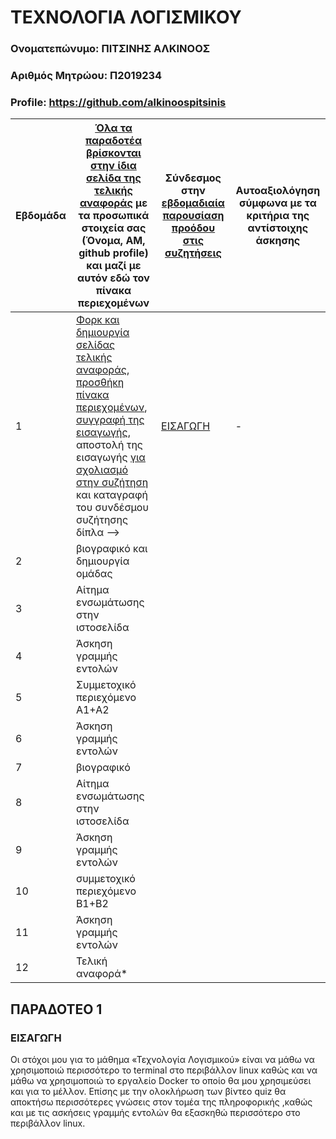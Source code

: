 # ΤΕΧΝΟΛΟΓΙΑ ΛΟΓΙΣΜΙΚΟΥ

### Ονοματεπώνυμο: ΠΙΤΣΙΝΗΣ ΑΛΚΙΝΟΟΣ
### Αριθμός Μητρώου: Π2019234
### Profile: https://github.com/alkinoospitsinis



| Εβδομάδα | [Όλα τα παραδοτέα βρίσκονται στην ίδια σελίδα της τελικής αναφοράς](https://courses-ionio.github.io/help/deliverables/) με τα προσωπικά στοιχεία σας (Όνομα, ΑΜ, github profile) και μαζί με αυτόν εδώ τον πίνακα περιεχομένων | Σύνδεσμος στην [εβδομαδιαία παρουσίαση προόδου στις συζητήσεις](https://github.com/courses-ionio/help/discussions/categories/show-and-tell) | Αυτοαξιολόγηση σύμφωνα με τα κριτήρια της αντίστοιχης άσκησης |
| --- | --- | --- | --- |
| 1 | [Φορκ και δημιουργία σελίδας τελικής αναφοράς](https://courses-ionio.github.io/help/guide/), [προσθήκη πίνακα περιεχομένων](https://raw.githubusercontent.com/courses-ionio/sw/master/README.md), [συγγραφή της εισαγωγής](https://courses-ionio.github.io/help/intro/), αποστολή της εισαγωγής [για σχολιασμό στην συζήτηση](https://github.com/courses-ionio/help/discussions/categories/show-and-tell) και καταγραφή του συνδέσμου συζήτησης δίπλα --> | [ ΕΙΣΑΓΩΓΗ](#ΕΙΣΑΓΩΓΗ)| - |
| 2 | βιογραφικό και δημιουργία ομάδας | | |
| 3 | Αίτημα ενσωμάτωσης στην ιστοσελίδα | | |
| 4 | Άσκηση γραμμής εντολών | | |
| 5 | Συμμετοχικό περιεχόμενο A1+A2 | | |
| 6 | Άσκηση γραμμής εντολών | | |
| 7 | βιογραφικό | | |
| 8 | Αίτημα ενσωμάτωσης στην ιστοσελίδα | | |
| 9 | Άσκηση γραμμής εντολών | | |
| 10 | συμμετοχικό περιεχόμενο B1+B2 | | |
| 11 | Άσκηση γραμμής εντολών | | |
| 12 | Τελική αναφορά* | | |

## ΠΑΡΑΔΟΤΕΟ 1

### ΕΙΣΑΓΩΓΗ

Οι στόχοι μου για το μάθημα «Τεχνολογία Λογισμικού» είναι να μάθω να χρησιμοποιώ περισσότερο το terminal στο περιβάλλον linux καθώς και να μάθω να χρησιμοποιώ το εργαλείο Docker το οποίο θα μου χρησιμεύσει και για το μέλλον.
 Επίσης με την ολοκλήρωση  των βίντεο quiz θα αποκτήσω περισσότερες γνώσεις στον τομέα της πληροφορικής ,καθώς και με τις  ασκήσεις γραμμής εντολών θα εξασκηθώ περισσότερο στο περιβάλλον linux.
